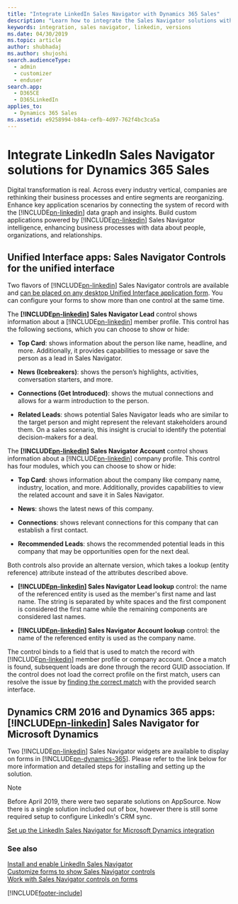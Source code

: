 ```yaml
---
title: "Integrate LinkedIn Sales Navigator with Dynamics 365 Sales"
description: "Learn how to integrate the Sales Navigator solutions with Dynamics 365 Sales to enhance your business processes with data about people and organizations."
keywords: integration, sales navigator, linkedin, versions
ms.date: 04/30/2019
ms.topic: article
author: shubhadaj
ms.author: shujoshi
search.audienceType: 
  - admin
  - customizer
  - enduser
search.app: 
  - D365CE
  - D365LinkedIn
applies_to: 
  - Dynamics 365 Sales
ms.assetid: e9258994-b84a-cefb-4d97-762f4bc3ca5a
---
```


# Integrate LinkedIn Sales Navigator solutions for Dynamics 365 Sales

Digital transformation is real. Across every industry vertical, companies are rethinking their business processes and entire segments are reorganizing. Enhance key application scenarios by connecting the system of record with the [!INCLUDE[pn-linkedin](../includes/pn-linkedin.md)] data graph and insights. Build custom applications powered by [!INCLUDE[pn-linkedin](../includes/pn-linkedin.md)] Sales Navigator intelligence, enhancing business processes with data about people, organizations, and relationships. 



## Unified Interface apps: Sales Navigator Controls for the unified interface 

Two flavors of [!INCLUDE[pn-linkedin](../includes/pn-linkedin.md)] Sales Navigator controls are available and [can be placed on any desktop Unified Interface application form](add-sales-navigator-controls-forms.md). You can configure your forms to show more than one control at the same time.  

The **[!INCLUDE[pn-linkedin](../includes/pn-linkedin.md)] Sales Navigator Lead** control shows information about a [!INCLUDE[pn-linkedin](../includes/pn-linkedin.md)] member profile. This control has the following sections, which you can choose to show or hide: 

- **Top Card**: shows information about the person like name, headline, and more. Additionally, it provides capabilities to message or save the person as a lead in Sales Navigator. 

- **News (Icebreakers)**: shows the person’s highlights, activities, conversation starters, and more.

- **Connections (Get Introduced)**: shows the mutual connections and allows for a warm introduction to the person. 

- **Related Leads**: shows potential Sales Navigator leads who are similar to the target person and might represent the relevant stakeholders around them. On a sales scenario, this insight is crucial to identify the potential decision-makers for a deal. 

The **[!INCLUDE[pn-linkedin](../includes/pn-linkedin.md)] Sales Navigator Account** control shows information about a [!INCLUDE[pn-linkedin](../includes/pn-linkedin.md)] company profile. This control has four modules, which you can choose to show or hide: 

- **Top Card**: shows information about the company like company name, industry, location, and more. Additionally, provides capabilities to view the related account and save it in Sales Navigator. 

- **News**: shows the latest news of this company. 

- **Connections**: shows relevant connections for this company that can establish a first contact. 

- **Recommended Leads**: shows the recommended potential leads in this company that may be opportunities open for the next deal. 

Both controls also provide an alternate version, which takes a lookup (entity reference) attribute instead of the attributes described above. 

- **[!INCLUDE[pn-linkedin](../includes/pn-linkedin.md)] Sales Navigator Lead lookup** control: the name of the referenced entity is used as the member's first name and last name. The string is separated by white spaces and the first component is considered the first name while the remaining components are considered last names.

- **[!INCLUDE[pn-linkedin](../includes/pn-linkedin.md)] Sales Navigator Account lookup** control: the name of the referenced entity is used as the company name.

The control binds to a field that is used to match the record with [!INCLUDE[pn-linkedin](../includes/pn-linkedin.md)] member profile or company account. Once a match is found, subsequent loads are done through the record GUID association. If the control does not load the correct profile on the first match, users can resolve the issue by [finding the correct match](view-sales-navigator-forms.md#change-the-incorrect-matching) with the provided search interface. 


## Dynamics CRM 2016 and Dynamics 365 apps: [!INCLUDE[pn-linkedin](../includes/pn-linkedin.md)] Sales Navigator for Microsoft Dynamics

Two [!INCLUDE[pn-linkedin](../includes/pn-linkedin.md)] Sales Navigator widgets are available to display on forms in [!INCLUDE[pn-dynamics-365](../includes/pn-dynamics-365.md)]. Please refer to the link below for more information and detailed steps for installing and setting up the solution. 

> [!NOTE]
>Before April 2019, there were two separate solutions on AppSource. Now there is a single solution included out of box, however there is still some required setup to configure LinkedIn's CRM sync.

[Set up the LinkedIn Sales Navigator for Microsoft Dynamics integration](https://business.linkedin.com/sales-solutions/sales-navigator-customer-hub/resources/ms-dynamics-sync-activity-writeback)


### See also

[Install and enable LinkedIn Sales Navigator](install-sales-navigator.md)     
[Customize forms to show Sales Navigator controls](add-sales-navigator-controls-forms.md)    
[Work with Sales Navigator controls on forms](view-sales-navigator-forms.md)


[!INCLUDE[footer-include](../includes/footer-banner.md)]
